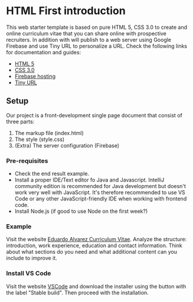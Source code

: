 # HTML First introduction
This web starter template is based on pure HTML 5, CSS 3.0 to create and online curriculum vitae that you can share online with prospective recruiters. In addition with will publish to a web server using Google Firebase and use Tiny URL to personalize a URL. Check the following links for documentation and guides:
- [HTML 5](https://www.w3schools.com/html/html5_intro.asp)
- [CSS 3.0](https://www.w3schools.com/css/)
- [Firebase hosting](https://firebase.google.com/products/hosting/)
- [Tiny URL](https://tiny.cc)

## Setup
Our project is a front-development single page document that consist of three parts:
1. The markup file (index.html)
2. The style (style.css)
3. (Extra) The server configuration (Firebase)

### Pre-requisites
- Check the end result example.
- Install a proper IDE/Text editor fo Java and Javascript. IntelliJ community edition is recommended for Java development but doesn't work very well with JavaScript. It's therefore recommended to use VS Code or any other JavaScript-friendly IDE when working with frontend code.
- Install Node.js (if good to use Node on the first week?)

### Example
Visit the website [Eduardo Alvarez Curriculum Vitae](http://tiny.cc/eduardo-cv). Analyze the structure: introduction, work experience, education and contact information. Think about what sections do you need and what additional content can you include to improve it.

### Install VS Code
Visit the website [VSCode](https://code.visualstudio.com) and download the installer using the button with the label "Stable build". Then proceed with the installation.

### 
